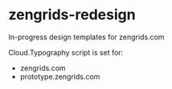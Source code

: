 zengrids-redesign
=================

In-progress design templates for zengrids.com

Cloud.Typography script is set for:
- zengrids.com
- prototype.zengrids.com



